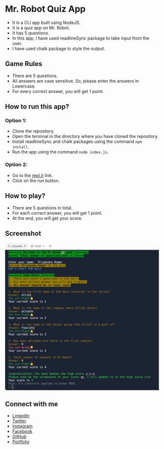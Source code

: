 # Mr. Robot Quiz App

- It is a CLI app built using NodeJS.
- It is a quiz app on Mr. Robot.
- It has 5 questions.
- In this app, I have used readlineSync package to take input from the user.
- I have used chalk package to style the output.

## Game Rules

- There are 5 questions.
- All answers are case sensitive. So, please enter the answers in Lowercase.
- For every correct answer, you will get 1 point.

## How to run this app?

### Option 1:

- Clone the repository.
- Open the terminal in the directory where you have cloned the repository.
- Install readlineSync and chalk packages using the command `npm install`.
- Run the app using the command `node index.js`.

### Option 2:

- Go to the [repl.it](https://replit.com/@SahsiSunny/Mr-Robot-Quiz?v=1) link.
- Click on the run button.

## How to play?

- There are 5 questions in total.
- For each correct answer, you will get 1 point.
- At the end, you will get your score.

## Screenshot

![Screenshot](https://github.com/sahsisunny/mr-robot-quiz/blob/main/Screenshot.png?raw=true)

## Connect with me

- [LinkedIn](https://www.linkedin.com/in/sahsisunny/)
- [Twitter](https://twitter.com/sahsisunny)
- [Instagram](https://www.instagram.com/sahsisunny/)
- [Facebook](https://www.facebook.com/sahsisunny/)
- [GitHub](https://github.com/sahsisunny)
- [Portfolio](https://sunnysahsi.netlify.app/)
